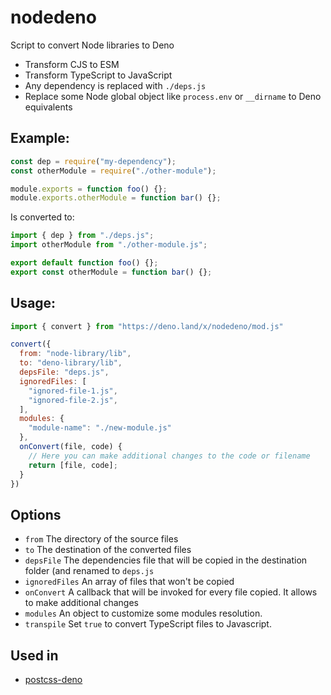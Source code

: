 # nodedeno

Script to convert Node libraries to Deno

- Transform CJS to ESM
- Transform TypeScript to JavaScript
- Any dependency is replaced with `./deps.js`
- Replace some Node global object like `process.env` or `__dirname` to Deno equivalents

## Example:

```js
const dep = require("my-dependency");
const otherModule = require("./other-module");

module.exports = function foo() {};
module.exports.otherModule = function bar() {};
```

Is converted to:

```js
import { dep } from "./deps.js";
import otherModule from "./other-module.js";

export default function foo() {};
export const otherModule = function bar() {};
```

## Usage:

```js
import { convert } from "https://deno.land/x/nodedeno/mod.js"

convert({
  from: "node-library/lib",
  to: "deno-library/lib",
  depsFile: "deps.js",
  ignoredFiles: [
    "ignored-file-1.js",
    "ignored-file-2.js",
  ],
  modules: {
    "module-name": "./new-module.js"
  },
  onConvert(file, code) {
    // Here you can make additional changes to the code or filename
    return [file, code];
  }
})
```

## Options

- `from` The directory of the source files
- `to` The destination of the converted files
- `depsFile` The dependencies file that will be copied in the destination folder (and renamed to `deps.js`
- `ignoredFiles` An array of files that won't be copied
- `onConvert` A callback that will be invoked for every file copied. It allows to make additional changes
- `modules` An object to customize some modules resolution.
- `transpile` Set `true` to convert TypeScript files to Javascript.

## Used in

- [postcss-deno](https://github.com/postcss/postcss-deno)
